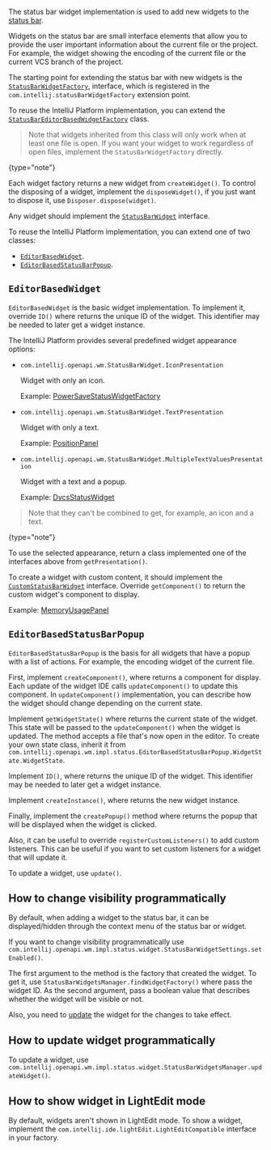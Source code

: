 [//]: # (title: Status Bar Widgets)

<!-- Copyright 2000-2022 JetBrains s.r.o. and other contributors. Use of this source code is governed by the Apache 2.0 license that can be found in the LICENSE file. -->

The status bar widget implementation is used to add new widgets to the
[status bar](https://www.jetbrains.com/help/idea/guided-tour-around-the-user-interface.html#status-bar).

Widgets on the status bar are small interface elements that allow you to provide the user important information about the current file or the project.
For example, the widget showing the encoding of the current file or the current VCS branch of the project.

The starting point for extending the status bar with new widgets is the
[`StatusBarWidgetFactory`](upsource:///platform/platform-api/src/com/intellij/openapi/wm/StatusBarWidgetFactory.java),
interface, which is registered in the `com.intellij.statusBarWidgetFactory` extension point.

To reuse the IntelliJ Platform implementation, you can extend the
[`StatusBarEditorBasedWidgetFactory`](upsource:///platform/platform-api/src/com/intellij/openapi/wm/impl/status/widget/StatusBarEditorBasedWidgetFactory.java)
class.

> Note that widgets inherited from this class will only work when at least one file is open.
> If you want your widget to work regardless of open files, implement the `StatusBarWidgetFactory` directly.
>
{type="note"}

Each widget factory returns a new widget from `createWidget()`.
To control the disposing of a widget, implement the `disposeWidget()`, if you just want to dispose it, use `Disposer.dispose(widget)`.

Any widget should implement the
[`StatusBarWidget`](upsource:///platform/platform-api/src/com/intellij/openapi/wm/StatusBarWidget.java)
interface.

To reuse the IntelliJ Platform implementation, you can extend one of two classes:

- [`EditorBasedWidget`](upsource:///platform/platform-api/src/com/intellij/openapi/wm/impl/status/EditorBasedWidget.java).
- [`EditorBasedStatusBarPopup`](upsource:///platform/platform-api/src/com/intellij/openapi/wm/impl/status/EditorBasedStatusBarPopup.java).

## `EditorBasedWidget`

`EditorBasedWidget` is the basic widget implementation.
To implement it, override `ID()` where returns the unique ID of the widget.
This identifier may be needed to later get a widget instance.

The IntelliJ Platform provides several predefined widget appearance options:

- `com.intellij.openapi.wm.StatusBarWidget.IconPresentation`

  Widget with only an icon.

  Example:
  [PowerSaveStatusWidgetFactory](upsource:///platform/platform-impl/src/com/intellij/openapi/wm/impl/status/PowerSaveStatusWidgetFactory.java)

- `com.intellij.openapi.wm.StatusBarWidget.TextPresentation`

  Widget with only a text.

  Example:
  [PositionPanel](upsource:///platform/platform-impl/src/com/intellij/openapi/wm/impl/status/PositionPanel.java)

- `com.intellij.openapi.wm.StatusBarWidget.MultipleTextValuesPresentation`

  Widget with a text and a popup.

  Example:
  [DvcsStatusWidget](upsource:///platform/dvcs-impl/src/com/intellij/dvcs/ui/DvcsStatusWidget.java)

> Note that they can't be combined to get, for example, an icon and a text.
>
{type="note"}

To use the selected appearance, return a class implemented one of the interfaces above from `getPresentation()`.

To create a widget with custom content, it should implement the
[`CustomStatusBarWidget`](upsource:///platform/platform-api/src/com/intellij/openapi/wm/CustomStatusBarWidget.java)
interface.
Override `getComponent()` to return the custom widget's component to display.

Example:
[MemoryUsagePanel](upsource:///platform/platform-impl/src/com/intellij/openapi/wm/impl/status/MemoryUsagePanel.java)

## `EditorBasedStatusBarPopup`

`EditorBasedStatusBarPopup` is the basis for all widgets that have a popup with a list of actions.
For example, the encoding widget of the current file.

First, implement `createComponent()`, where returns a component for display.
Each update of the widget IDE calls `updateComponent()` to update this component.
In `updateComponent()` implementation, you can describe how the widget should change depending on the current state.

Implement `getWidgetState()` where returns the current state of the widget.
This state will be passed to the `updateComponent()` when the widget is updated.
The method accepts a file that's now open in the editor.
To create your own state class, inherit it from `com.intellij.openapi.wm.impl.status.EditorBasedStatusBarPopup.WidgetState.WidgetState`.

Implement `ID()`, where returns the unique ID of the widget.
This identifier may be needed to later get a widget instance.

Implement `createInstance()`, where returns the new widget instance.

Finally, implement the `createPopup()` method where returns the popup that will be displayed when the widget is clicked.

Also, it can be useful to override `registerCustomListeners()` to add custom listeners.
This can be useful if you want to set custom listeners for a widget that will update it.

To update a widget, use `update()`.

## How to change visibility programmatically

By default, when adding a widget to the status bar, it can be displayed/hidden through the context menu of the status bar or widget.

If you want to change visibility programmatically use
`com.intellij.openapi.wm.impl.status.widget.StatusBarWidgetSettings.setEnabled()`.

The first argument to the method is the factory that created the widget.
To get it, use `StatusBarWidgetsManager.findWidgetFactory()` where pass the widget ID.
As the second argument, pass a boolean value that describes whether the widget will be visible or not.

Also, you need to [update](#how-to-update-widget-programmatically) the widget for the changes to take effect.

## How to update widget programmatically

To update a widget, use `com.intellij.openapi.wm.impl.status.widget.StatusBarWidgetsManager.updateWidget()`.

## How to show widget in LightEdit mode

By default, widgets aren't shown in LightEdit mode.
To show a widget, implement the `com.intellij.ide.lightEdit.LightEditCompatible` interface in your factory.
